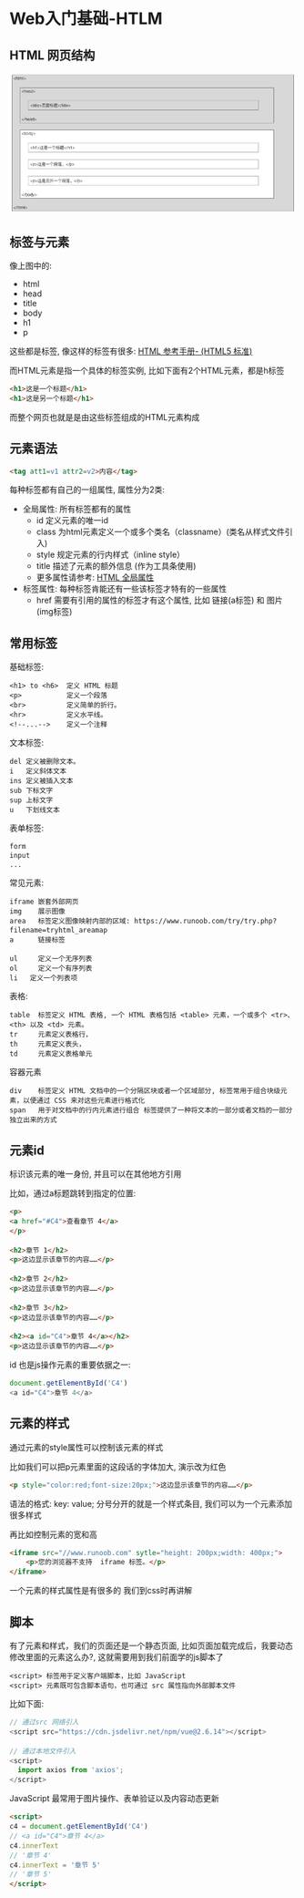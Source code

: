 # Web入门基础-HTLM

## HTML 网页结构

![](./images/html-struct.jpg)

## 标签与元素

像上图中的:
+ html
+ head
+ title
+ body
+ h1
+ p

这些都是标签, 像这样的标签有很多: [HTML 参考手册- (HTML5 标准)](https://www.runoob.com/tags/ref-byfunc.html)

而HTML元素是指一个具体的标签实例, 比如下面有2个HTML元素，都是h标签
```html
<h1>这是一个标题</h1>
<h1>这是另一个标题</h1>
```

而整个网页也就是是由这些标签组成的HTML元素构成

## 元素语法

```html
<tag att1=v1 attr2=v2>内容</tag>
```

每种标签都有自己的一组属性, 属性分为2类:
+ 全局属性: 所有标签都有的属性
    + id	定义元素的唯一id
    + class	为html元素定义一个或多个类名（classname）(类名从样式文件引入)
    + style	规定元素的行内样式（inline style）
    + title	描述了元素的额外信息 (作为工具条使用)
    + 更多属性请参考: [HTML 全局属性](https://www.runoob.com/tags/ref-standardattributes.html)
+ 标签属性: 每种标签肯能还有一些该标签才特有的一些属性
    + href 需要有引用的属性的标签才有这个属性, 比如 链接(a标签) 和 图片(img标签)

## 常用标签

基础标签:
```
<h1> to <h6>  定义 HTML 标题
<p>	          定义一个段落
<br>	      定义简单的折行。
<hr>	      定义水平线。
<!--...-->	  定义一个注释
```

文本标签:
```
del 定义被删除文本。
i   定义斜体文本
ins 定义被插入文本
sub 下标文字
sup 上标文字
u   下划线文本
```

表单标签:
```
form
input
...
```

常见元素:
```
iframe 嵌套外部网页
img    展示图像
area   标签定义图像映射内部的区域: https://www.runoob.com/try/try.php?filename=tryhtml_areamap
a      链接标签

ul     定义一个无序列表
ol     定义一个有序列表
li   定义一个列表项
```

表格:
```
table  标签定义 HTML 表格, 一个 HTML 表格包括 <table> 元素，一个或多个 <tr>、<th> 以及 <td> 元素。
tr     元素定义表格行，
th     元素定义表头，
td     元素定义表格单元
```

容器元素
```
div    标签定义 HTML 文档中的一个分隔区块或者一个区域部分, 标签常用于组合块级元素，以便通过 CSS 来对这些元素进行格式化
span   用于对文档中的行内元素进行组合 标签提供了一种将文本的一部分或者文档的一部分独立出来的方式
```

## 元素id
标识该元素的唯一身份, 并且可以在其他地方引用

比如，通过a标题跳转到指定的位置:
```html
<p>
<a href="#C4">查看章节 4</a>
</p>

<h2>章节 1</h2>
<p>这边显示该章节的内容……</p>

<h2>章节 2</h2>
<p>这边显示该章节的内容……</p>

<h2>章节 3</h2>
<p>这边显示该章节的内容……</p>

<h2><a id="C4">章节 4</a></h2>
<p>这边显示该章节的内容……</p>
```

id 也是js操作元素的重要依据之一:

```js
document.getElementById('C4')
<a id=​"C4">​章节 4​</a>​
```

## 元素的样式

通过元素的style属性可以控制该元素的样式

比如我们可以把p元素里面的这段话的字体加大, 演示改为红色
```html
<p style="color:red;font-size:20px;">这边显示该章节的内容……</p>
```

语法的格式:  key: value; 分号分开的就是一个样式条目, 我们可以为一个元素添加很多样式

再比如控制元素的宽和高
```html
<iframe src="//www.runoob.com" sytle="height: 200px;width: 400px;">
    <p>您的浏览器不支持  iframe 标签。</p>
</iframe>
```

一个元素的样式属性是有很多的 我们到css时再讲解

## 脚本

有了元素和样式，我们的页面还是一个静态页面, 比如页面加载完成后，我要动态修改里面的元素这么办?,  这就需要用到我们前面学的js脚本了

```
<script> 标签用于定义客户端脚本，比如 JavaScript
<script> 元素既可包含脚本语句，也可通过 src 属性指向外部脚本文件
```

比如下面:
```js
// 通过src 网络引入
<script src="https://cdn.jsdelivr.net/npm/vue@2.6.14"></script>

// 通过本地文件引入
<script>
  import axios from 'axios';
</script>
```


JavaScript 最常用于图片操作、表单验证以及内容动态更新

```html
<script>
c4 = document.getElementById('C4')
// <a id=​"C4">​章节 4​</a>​
c4.innerText
// '章节 4'
c4.innerText = '章节 5'
// '章节 5'
</script>
```

